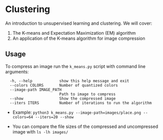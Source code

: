 # Clustering
An introduction to unsupervised learning and clustering. We will cover:
1. The K-means and Expectation Maximization (EM) algorithm
2. An application of the K-means algorithm for image compression

## Usage
To compress an image run the `k_means.py` script with command line arguments:
```
  -h, --help            show this help message and exit
  --colors COLORS       Number of quantized colors
  --image-path IMAGE_PATH
                        Path to image to compress
  --show                Show the compressed image
  --iters ITERS         Number of iterations to run the algorithm
```

+ Example: `python3 k_means.py --image-path=images/place.png --colors=64 --iters=20 --show`

+ You can compare the file sizes of the compressed and uncompressed image with `ls -lh images/`
